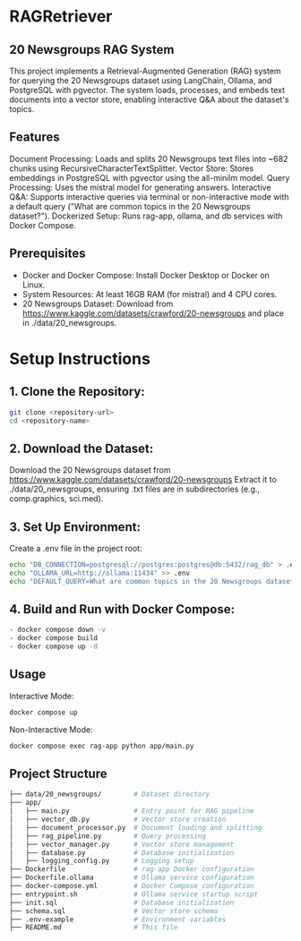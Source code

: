 # RAGRetriever
## 20 Newsgroups RAG System
This project implements a Retrieval-Augmented Generation (RAG) system for querying the 20 Newsgroups dataset using LangChain, Ollama, and PostgreSQL with pgvector. The system loads, processes, and embeds text documents into a vector store, enabling interactive Q&A about the dataset's topics.

## Features

Document Processing: Loads and splits 20 Newsgroups text files into ~682 chunks using RecursiveCharacterTextSplitter.
Vector Store: Stores embeddings in PostgreSQL with pgvector using the all-minilm model.
Query Processing: Uses the mistral model for generating answers.
Interactive Q&A: Supports interactive queries via terminal or non-interactive mode with a default query ("What are common topics in the 20 Newsgroups dataset?").
Dockerized Setup: Runs rag-app, ollama, and db services with Docker Compose.

## Prerequisites

- Docker and Docker Compose: Install Docker Desktop or Docker on Linux.
- System Resources: At least 16GB RAM (for mistral) and 4 CPU cores.
- 20 Newsgroups Dataset: Download from https://www.kaggle.com/datasets/crawford/20-newsgroups and place in ./data/20_newsgroups.

# Setup Instructions

## 1. Clone the Repository:
```sh
git clone <repository-url>
cd <repository-name>
```

## 2. Download the Dataset:

Download the 20 Newsgroups dataset from https://www.kaggle.com/datasets/crawford/20-newsgroups
Extract it to ./data/20_newsgroups, ensuring .txt files are in subdirectories (e.g., comp.graphics, sci.med).


## 3. Set Up Environment:

Create a .env file in the project root:
```sh
echo "DB_CONNECTION=postgresql://postgres:postgres@db:5432/rag_db" > .env
echo "OLLAMA_URL=http://ollama:11434" >> .env
echo "DEFAULT_QUERY=What are common topics in the 20 Newsgroups dataset?" >> .env
```

## 4. Build and Run with Docker Compose:
```sh
- docker compose down -v
- docker compose build
- docker compose up -d
```

## Usage

Interactive Mode:
```sh
docker compose up
```
Non-Interactive Mode:
```sh
docker compose exec rag-app python app/main.py
```

## Project Structure
```sh
├── data/20_newsgroups/        # Dataset directory
├── app/
│   ├── main.py                # Entry point for RAG pipeline
│   ├── vector_db.py           # Vector store creation
│   ├── document_processor.py  # Document loading and splitting
│   ├── rag_pipeline.py        # Query processing
│   ├── vector_manager.py      # Vector store management
│   ├── database.py            # Database initialization
│   ├── logging_config.py      # Logging setup
├── Dockerfile                 # rag-app Docker configuration
├── Dockerfile.ollama          # Ollama service configuration
├── docker-compose.yml         # Docker Compose configuration
├── entrypoint.sh              # Ollama service startup script
├── init.sql                   # Database initialization
├── schema.sql                 # Vector store schema
├── .env-example               # Environment variables
├── README.md                  # This file
```
